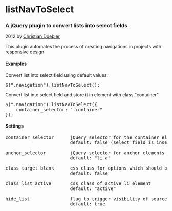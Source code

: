 listNavToSelect
================

### A jQuery plugin to convert lists into select fields

2012 by [Christian Doebler](http://www.christian-doebler.net/)

This plugin automates the process of creating navigations in
projects with responsive design


#### Examples

Convert list into select field using default values:
<pre>
$(".navigation").listNavToSelect();
</pre>

Convert list into select field and store it in element with class "container"
<pre>
$(".navigation").listNavToSelect({
	container_selector: ".container"
});
</pre>


#### Settings
<pre>
container_selector      jQuery selector for the container element for the select field
                        default: false (select field is inserted before list)

anchor_selector         jQuery selector for anchor elements in source list
                        default: "li a"

class_target_blank      css class for options which should open a new window
                        default: false

class_list_active       css class of active li element
						default: "active"

hide_list               flag to trigger visibility of source list
                        default: true
</pre>
